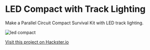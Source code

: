 # LED Compact with Track Lighting

Make a Parallel Circuit Compact Survival Kit with LED track lighting.

![led compact](/projects/led-compact.png)

[Visit this project on Hackster.io](https://www.hackster.io/agent-hawking-1/create-a-compact-survival-kit-38bfdb)
